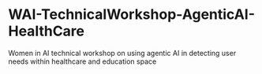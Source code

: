 # WAI-TechnicalWorkshop-AgenticAI-HealthCare
Women in AI technical workshop on using agentic AI in detecting user needs within healthcare and education space 
